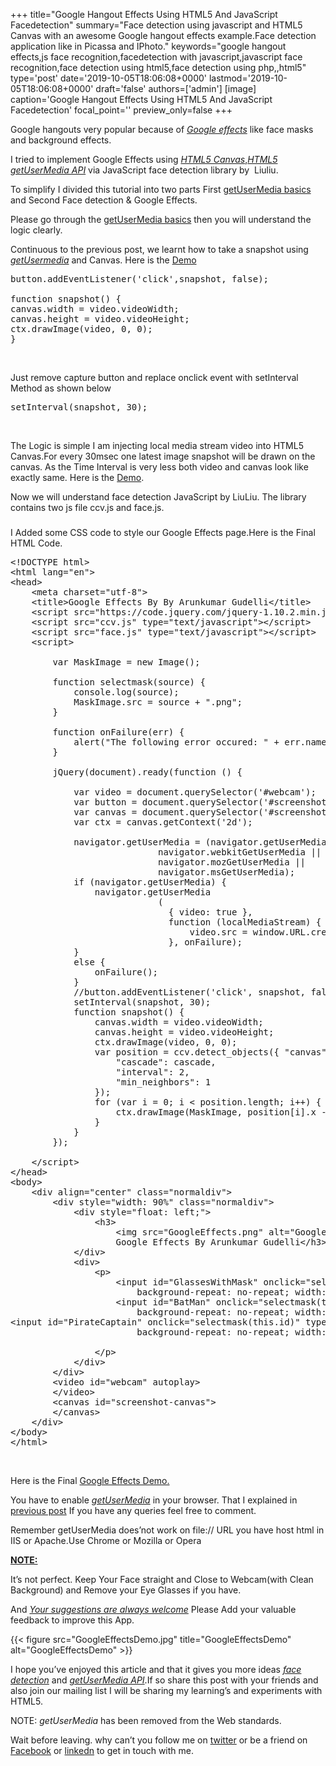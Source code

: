 +++
title="Google Hangout Effects Using HTML5 And JavaScript Facedetection"
summary="Face detection using javascript and HTML5 Canvas with an awesome Google hangout effects example.Face detection application like in Picassa and IPhoto."
keywords="google hangout effects,js face recognition,facedetection with javascript,javascript face recognition,face detection using html5,face detection using php,,html5"
type='post'
date='2019-10-05T18:06:08+0000'
lastmod='2019-10-05T18:06:08+0000'
draft='false'
authors=['admin']
[image]
caption='Google Hangout Effects Using HTML5 And JavaScript Facedetection'
focal_point=''
preview_only=false
+++


Google hangouts very popular because of <span style="text-decoration: underline;"><em>Google effects</em></span> like face masks and background effects.

I tried to implement Google Effects using <span style="text-decoration: underline;"><em>HTML5 Canvas</em></span>,<span style="text-decoration: underline;"><em>HTML5 getUserMedia API</em></span> via JavaScript face detection library by &nbsp;Liuliu.

To simplify I divided this tutorial into two parts First <a title="get user media" href="https://www.arungudelli.com/2013/09/html5-getusermedia.html" target="_blank" rel="noopener">getUserMedia basics</a> and Second Face detection &amp; Google Effects.

Please go through the <a title="getUsermedia Basics" href="https://www.arungudelli.com/2013/09/html5-getusermedia.html" target="_blank" rel="noopener">getUserMedia basics</a> then you will understand the logic clearly.

Continuous to the previous post, we learnt how to take a snapshot using <span style="text-decoration: underline;"><em>getUsermedia</em></span> and Canvas. Here is the <a title="HTML5 getUsermedia Snapshot" href="https://www.arungudelli.com/Tools/HTML5/GoogleEffects/ScreenShot.htm" target="_blank" rel="noopener">Demo</a>

<pre>button.addEventListener('click',snapshot, false);

function snapshot() {
canvas.width = video.videoWidth;
canvas.height = video.videoHeight;
ctx.drawImage(video, 0, 0);
}</pre>

&nbsp;

Just remove capture button and replace onclick event with setInterval Method as shown below

<pre>setInterval(snapshot, 30);</pre>

&nbsp;

The Logic is simple I am injecting local media stream video into HTML5 Canvas.For every 30msec one latest image snapshot will be drawn on the canvas. As the Time Interval is very less both video and canvas look like exactly same. Here is the <a href="https://www.arungudelli.com/Tools/HTML5/GoogleEffects/FaceDemo.htm" target="_blank" rel="noopener">Demo</a>.

Now we will understand face detection JavaScript by LiuLiu. The library contains two js file ccv.js and face.js.







### 

I Added some CSS code to style our Google Effects page.Here is the Final HTML Code.

<pre>&lt;!DOCTYPE html&gt;
&lt;html lang="en"&gt;
&lt;head&gt;
    &lt;meta charset="utf-8"&gt;
    &lt;title&gt;Google Effects By By Arunkumar Gudelli&lt;/title&gt;
    &lt;script src="https://code.jquery.com/jquery-1.10.2.min.js" type="text/javascript"&gt;&lt;/script&gt;
    &lt;script src="ccv.js" type="text/javascript"&gt;&lt;/script&gt;
    &lt;script src="face.js" type="text/javascript"&gt;&lt;/script&gt;
    &lt;script&gt;

        var MaskImage = new Image();

        function selectmask(source) {
            console.log(source);
            MaskImage.src = source + ".png";
        }

        function onFailure(err) {
            alert("The following error occured: " + err.name);
        }

        jQuery(document).ready(function () {

            var video = document.querySelector('#webcam');
            var button = document.querySelector('#screenshot-button');
            var canvas = document.querySelector('#screenshot-canvas');
            var ctx = canvas.getContext('2d');

            navigator.getUserMedia = (navigator.getUserMedia ||
                            navigator.webkitGetUserMedia ||
                            navigator.mozGetUserMedia ||
                            navigator.msGetUserMedia);
            if (navigator.getUserMedia) {
                navigator.getUserMedia
                            (
                              { video: true },
                              function (localMediaStream) {
                                  video.src = window.URL.createObjectURL(localMediaStream);
                              }, onFailure);
            }
            else {
                onFailure();
            }
            //button.addEventListener('click', snapshot, false);
            setInterval(snapshot, 30);
            function snapshot() {
                canvas.width = video.videoWidth;
                canvas.height = video.videoHeight;
                ctx.drawImage(video, 0, 0);
                var position = ccv.detect_objects({ "canvas": canvas,
                    "cascade": cascade,
                    "interval": 2,
                    "min_neighbors": 1
                });
                for (var i = 0; i &lt; position.length; i++) {
                    ctx.drawImage(MaskImage, position[i].x - 90, position[i].y - 150, position[i].width + 200, position[i].height + 200);
                }
            }
        });

    &lt;/script&gt;
&lt;/head&gt;
&lt;body&gt;
    &lt;div align="center" class="normaldiv"&gt;
        &lt;div style="width: 90%" class="normaldiv"&gt;
            &lt;div style="float: left;"&gt;
                &lt;h3&gt;
                    &lt;img src="GoogleEffects.png" alt="GoogleEffects" /&gt;
                    Google Effects By Arunkumar Gudelli&lt;/h3&gt;
            &lt;/div&gt;
            &lt;div&gt;
                &lt;p&gt;
                    &lt;input id="GlassesWithMask" onclick="selectmask(this.id)" type="button" style="background: url(glassesIcon.png);
                        background-repeat: no-repeat; width: 110px; height: 110px; cursor: pointer" /&gt;
                    &lt;input id="BatMan" onclick="selectmask(this.id)" type="button" style="background: url(batmanIcon.png);
                        background-repeat: no-repeat; width: 110px; height: 110px; cursor: pointer" /&gt;
&lt;input id="PirateCaptain" onclick="selectmask(this.id)" type="button" style="background: url(PirateCaptainIcon.png);
                        background-repeat: no-repeat; width: 110px; height: 110px; cursor: pointer" /&gt;

                &lt;/p&gt;
            &lt;/div&gt;
        &lt;/div&gt;
        &lt;video id="webcam" autoplay&gt;
        &lt;/video&gt;
        &lt;canvas id="screenshot-canvas"&gt;
        &lt;/canvas&gt;
    &lt;/div&gt;
&lt;/body&gt;
&lt;/html&gt;</pre>

&nbsp;

Here is the Final <a title="Google Effects" href="https://www.arungudelli.com/Tools/HTML5/GoogleEffects/GoogleEffects.htm" target="_blank" rel="noopener">Google Effects Demo.</a>

You have to enable <span style="text-decoration: underline;"><em>getUserMedia</em></span> in your browser. That I explained in <a title="get User Media" href="https://www.arungudelli.com/2013/09/html5-getusermedia.html" target="_blank" rel="noopener">previous post</a> If you have any queries feel free to comment.

Remember getUserMedia does’not work on file:// URL you have host html in IIS or Apache.Use Chrome or Mozilla or Opera

<span style="text-decoration: underline;"><strong>NOTE:</strong></span>

It’s not perfect. Keep Your Face straight and Close to Webcam(with Clean Background) and Remove your Eye Glasses if you have.

And <span style="text-decoration: underline;"><em>Your suggestions are always welcome</em></span> Please Add your valuable feedback to improve this App.

{{< figure src="GoogleEffectsDemo.jpg" title="GoogleEffectsDemo" alt="GoogleEffectsDemo" >}}

I hope you’ve enjoyed this article and that it gives you more ideas <span style="text-decoration: underline;"><em>face detection</em></span> and <span style="text-decoration: underline;"><em>getUserMedia API</em></span>.If so share this post with your friends and also join our mailing list I will be sharing my learning’s and experiments with HTML5.

NOTE: <em>getUserMedia</em> has been removed from the Web standards.

Wait before leaving.
why can’t you follow me on <a href="https://twitter.com/arungudelli" target="_blank" rel="noopener">twitter</a> or be a friend on <a href="https://www.facebook.com/gudelliArun" target="_blank" rel="noopener">Facebook</a> or  <a href="https://www.linkedin.com/in/arungudelli/" target="_blank" rel="noopener">linkedn</a> to get in touch with me.







